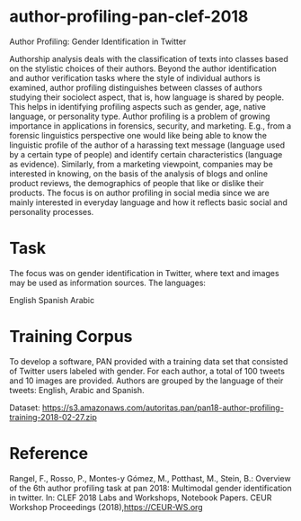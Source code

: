 # author-profiling-pan-clef-2018
Author Profiling: Gender Identification in Twitter

Authorship analysis deals with the classification of texts into classes based on the stylistic choices of their authors.
Beyond the author identification and author verification tasks where the style of individual authors is examined, 
author profiling distinguishes between classes of authors studying their sociolect aspect, that is, how language is shared by
people. This helps in identifying profiling aspects such as gender, age, native language, or personality type.
Author profiling is a problem of growing importance in applications in forensics, security, and marketing.
E.g., from a forensic linguistics perspective one would like being able to know the linguistic profile of the author 
of a harassing text message (language used by a certain type of people) and identify certain characteristics
(language as evidence). Similarly, from a marketing viewpoint, companies may be interested in knowing, on the basis of 
the analysis of blogs and online product reviews, the demographics of people that like or dislike their products. 
The focus is on author profiling in social media since we are mainly interested in everyday language and how it reflects 
basic social and personality processes.


# Task

The focus was on gender identification in Twitter, where text and images may be used as information sources.
The languages:

English
Spanish
Arabic

# Training Corpus

To develop a software, PAN provided with a training data set that consisted of Twitter users labeled with gender. 
For each author, a total of 100 tweets and 10 images are provided. Authors are grouped by the language of their
tweets: English, Arabic and Spanish.

Dataset: https://s3.amazonaws.com/autoritas.pan/pan18-author-profiling-training-2018-02-27.zip

# Reference

Rangel, F., Rosso, P., Montes-y Gómez, M., Potthast, M., Stein, B.: Overview of the 6th 
author profiling task at pan 2018: Multimodal gender identification in twitter. In: CLEF
2018 Labs and Workshops, Notebook Papers. CEUR Workshop Proceedings (2018),https://CEUR-WS.org
